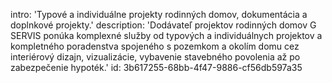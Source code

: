 intro: 'Typové a individuálne projekty rodinných domov, dokumentácia a doplnkové projekty.'
description: 'Dodávateľ projektov rodinných domov G SERVIS ponúka komplexné služby od typových a individuálnych projektov a kompletného poradenstva spojeného s pozemkom a okolím domu cez interiérový dizajn, vizualizácie, vybavenie stavebného povolenia až po zabezpečenie hypoték.'
id: 3b617255-68bb-4f47-9886-cf56db597a35
